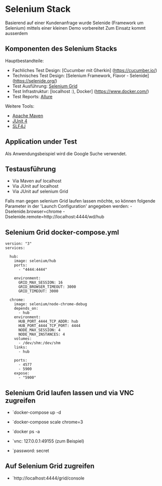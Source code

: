 # Selenium Stack

Basierend auf einer Kundenanfrage wurde Selenide (Framework um Selenium) mittels einer kleinen Demo vorbereitet
Zum Einsatz kommt ausserdem 

## Komponenten des Selenium Stacks

Hauptbestandteile:
* Fachliches Test Design: [Cucumber mit Gherkin] (https://cucumber.io/)
* Technisches Test Design: [Selenium Framework, Flavor - Selenide] (https://selenide.org/)
* Test Ausführung: [Selenium Grid](https://jenkins.io/)
* Test Infrastruktur: [localhost :), Docker] (https://www.docker.com/)
* Test Reports: [Allure](https://qameta.io/)

Weitere Tools:
* [Apache Maven](https://maven.apache.org/)
* [JUnit 4](https://junit.org/junit4/)
* [SLF4J](https://www.slf4j.org/)


## Application under Test

Als Anwendungsbeispiel wird die Google Suche verwendet.


## Testausführung

* Via Maven auf localhost
* Via JUnit auf localhost
* Via JUnit auf selenium Grid

Falls man gegen selenium Grid laufen lassen möchte, so können folgende Parameter in der 'Launch Configuration' angegeben werden:
-Dselenide.browser=chrome -Dselenide.remote=http://localhost:4444/wd/hub

## Selenium Grid docker-compose.yml
```
version: "3"
services:

  hub:
    image: selenium/hub
    ports:
      - "4444:4444"

    environment:
      GRID_MAX_SESSION: 16
      GRID_BROWSER_TIMEOUT: 3000
      GRID_TIMEOUT: 3000

  chrome:
    image: selenium/node-chrome-debug
    depends_on:
      - hub
    environment:
      HUB_PORT_4444_TCP_ADDR: hub
      HUB_PORT_4444_TCP_PORT: 4444
      NODE_MAX_SESSION: 4
      NODE_MAX_INSTANCES: 4
    volumes:
      - /dev/shm:/dev/shm
    links:
      - hub
      
    ports:
      - 4577
      - 5900
    expose: 
      - "5900"
```

## Selenium Grid laufen lassen und via VNC zugreifen

* `docker-compose up -d
* `docker-compose scale chrome=3

* `docker ps -a

* `vnc: 127.0.0.1:49155 (zum Beispiel)
* `password: secret

## Auf Selenium Grid zugreifen
* `http://localhost:4444/grid/console
